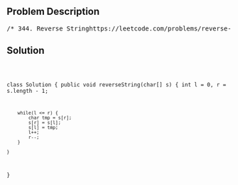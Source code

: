 <!--
<style>
  body { font-family: Arial, sans-serif; }
  .container { max-width: 100%; margin: 0 auto; padding: 10px; }
  .comment-block { max-width: 30%; background-color: #f9f9f9; padding: 10px; border-left: 5px solid #ccc; overflow-wrap: break-word; white-space: pre-wrap; }
  .code-block { background-color: #f4f4f4; padding: 10px; border: 1px solid #ddd; overflow-wrap: break-word; white-space: pre-wrap; }
</style>
-->

<div class='container'>
<h2>Problem Description</h2>
<div class='comment-block'>
<pre>
/* 344. Reverse Stringhttps://leetcode.com/problems/reverse-string/Write a function that reverses a string. The input string is given as an array of characters s.Example 1:Input: s = ["h","e","l","l","o"]Output: ["o","l","l","e","h"]Example 2:Input: s = ["H","a","n","n","a","h"]Output: ["h","a","n","n","a","H"]Constraints:1 <= s.length <= 105s[i] is a printable ascii character.Follow up: Do not allocate extra space for another array.You must do this by modifying the input array in-place with O(1) extra memory.*/</pre>
</div>

<h2>Solution</h2>
<div class='code-block'>
<pre><code class='language-java'>

class Solution {
    public void reverseString(char[] s) {
        int l = 0, r = s.length - 1;
        
        while(l <= r) {
            char tmp = s[r];
            s[r] = s[l];
            s[l] = tmp;
            l++;
            r--;
        }
        
    }
}</code></pre>
</div>
</div>
